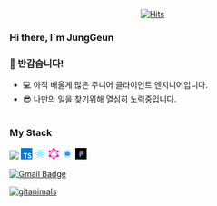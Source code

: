 <div align=center>

[![Hits](https://hits.seeyoufarm.com/api/count/incr/badge.svg?url=https%3A%2F%2Fgithub.com%2FPortugaCode)](https://hits.seeyoufarm.com) 

</div>

### Hi there, I`m JungGeun
### 👋 반갑습니다!
* 💻 아직 배울게 많은 주니어 클라이언트 엔지니어입니다.
* 😎 나만의 일을 찾기위해 열심히 노력중입니다.
<br/><br/>

### My Stack  
<code><img height="20" src="https://img.shields.io/badge/Unity-100000?style=for-the-badge&logo=unity&logoColor=white"></code>
<code><img height="20" src="https://raw.githubusercontent.com/github/explore/80688e429a7d4ef2fca1e82350fe8e3517d3494d/topics/typescript/typescript.png"></code>
<code><img height="20" src="https://raw.githubusercontent.com/github/explore/80688e429a7d4ef2fca1e82350fe8e3517d3494d/topics/react/react.png"></code>
<code><img height="20" src="https://raw.githubusercontent.com/github/explore/5c058a388828bb5fde0bcafd4bc867b5bb3f26f3/topics/graphql/graphql.png"></code>
<code><img height="20" src="https://raw.githubusercontent.com/github/explore/80688e429a7d4ef2fca1e82350fe8e3517d3494d/topics/webpack/webpack.png"></code>
<code><img height="20" src="https://raw.githubusercontent.com/github/explore/05d0f0dfceafd861bdf2b53559399dae7b2e2d8b/topics/figma/figma.png"></code>


[![Gmail Badge](https://img.shields.io/badge/-Gmail-d14836?style=flat-square&logo=Gmail&logoColor=white&link=mailto:poolutoocaa123@gmail.com)](mailto:poolutoocaa123@gmail.com)
</div>

[![gitanimals](https://render.gitanimals.org/farms/PortugaCode)](https://github.com/devxb/gitanimals)

